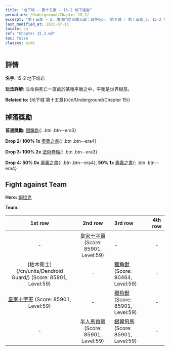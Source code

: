```yaml
---
title: "地下城 - 第十五章 - 15-2 地下熔岩"
permalink: /Underground/Chapter 15_2/
excerpt: "第十五章 - 2. 魔法门之英雄无敌：战争纪元  地下城 - 第十五章_2. 15-2 地下熔岩"
last_modified_at: 2021-07-13
locale: cn
ref: "Chapter 15_2.md"
toc: false
classes: wide
---
```


## 詳情

 **名字:** 15-2 地下熔岩

 **玩法詳解:**       生命與死亡一直處於某種平衡之中，平衡是世界根基。

 **Related to:** [地下城 第十五章](/cn/Underground/Chapter 15/)

## 掉落獎勵

 **首通獎勵:** [銀鑰匙](/cn/Items/con_693/){: .btn .btn--era3}

 **Drop 2:** **100% 1x** [奧義之書](/cn/Items/mat_60/){: .btn .btn--era4}

 **Drop 3:** **100% 2x** [法術卷軸](/cn/Items/con_694/){: .btn .btn--era3}

 **Drop 4:** **50% 0x** [奧義之書](/cn/Items/mat_53/){: .btn .btn--era4}, **50% 1x** [奧義之書](/cn/Items/mat_53/){: .btn .btn--era4}


## Fight against Team
 **Hero:** [姆拉克](/cn/heroes/Mullich/)

 **Team:**


  | 1st row | 2nd row | 3rd row | 4th row |
  |:----:|:----:|:----|:----:|
  | - | [皇家十字軍](/cn/units/Swordsman/) (Score: 85901, Level:59)  | - | - |
  | [枯木衛士](/cn/units/Dendroid Guard/) (Score: 85901, Level:59)  | - | [獨角獸](/cn/units/Unicorn/) (Score: 90464, Level:59)  | - |
  | [皇家十字軍](/cn/units/Swordsman/) (Score: 85901, Level:59)  | - | [獨角獸](/cn/units/Unicorn/) (Score: 85901, Level:59)  | - |
  | - | [半人馬首領](/cn/units/Centaur/) (Score: 85901, Level:59)  | [銀翼飛馬](/cn/units/Pegasus/) (Score: 85901, Level:59)  | - |


